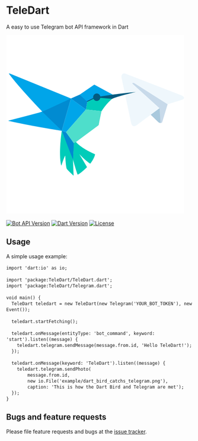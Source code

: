 # TeleDart

A easy to use Telegram bot API framework in Dart

![TeleDart](example/dart_bird_catchs_telegram.svg)

[![Bot API Version](https://img.shields.io/badge/Bot%20API-v3.6-blue.svg?style=flat-square)](https://core.telegram.org/bots/api)
[![Dart Version](https://img.shields.io/badge/Dart-v1.24.3-blue.svg?style=flat-square)](https://www.dartlang.org/guides/get-started)
[![License](https://img.shields.io/badge/Lcense-GNU-red.svg?style=flat-square)](https://github.com/DinoLeung/TeleDart/tree/master/LICENSE)


## Usage

A simple usage example:

```
import 'dart:io' as io;

import 'package:TeleDart/TeleDart.dart';
import 'package:TeleDart/Telegram.dart';

void main() {
  TeleDart teledart = new TeleDart(new Telegram('YOUR_BOT_TOKEN'), new Event());

  teledart.startFetching();

  teledart.onMessage(entityType: 'bot_command', keyword: 'start').listen((message) {
    teledart.telegram.sendMessage(message.from.id, 'Hello TeleDart!');
  });

  teledart.onMessage(keyword: 'TeleDart').listen((message) {
    teledart.telegram.sendPhoto(
        message.from.id,
        new io.File('example/dart_bird_catchs_telegram.png'),
        caption: 'This is how the Dart Bird and Telegram are met');
  });
}
```

## Bugs and feature requests

Please file feature requests and bugs at the [issue tracker][tracker].

[tracker]: https://github.com/DinoLeung/TeleDart/issues
